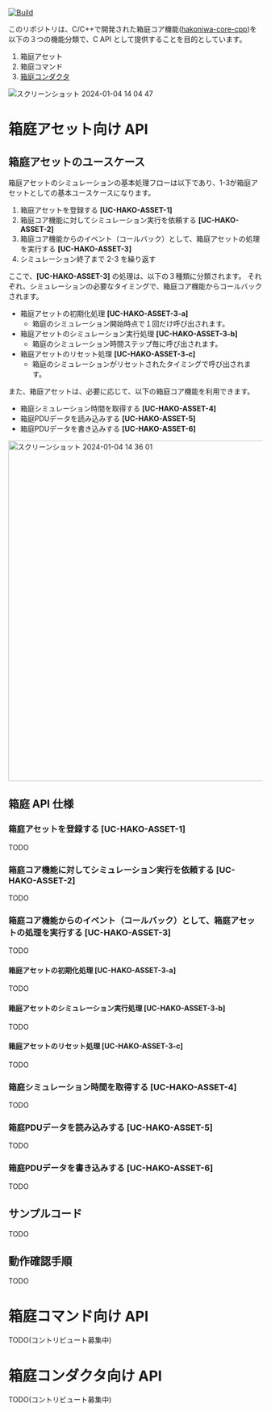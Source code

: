 [![Build](https://github.com/toppers/hakoniwa-core-cpp-client/actions/workflows/build.yml/badge.svg)](https://github.com/toppers/hakoniwa-core-cpp-client/actions/workflows/build.yml)

このリポジトリは、C/C++で開発された箱庭コア機能([hakoniwa-core-cpp](https://github.com/toppers/hakoniwa-core-cpp/tree/main))を以下の３つの機能分類で、C API として提供することを目的としています。

1. 箱庭アセット
2. 箱庭コマンド
3. [箱庭コンダクタ](https://github.com/toppers/hakoniwa-conductor)

![スクリーンショット 2024-01-04 14 04 47](https://github.com/toppers/hakoniwa-core-cpp-client/assets/164193/80d2d524-c115-486a-8b99-5da2b83a6fa8)


# 箱庭アセット向け API

## 箱庭アセットのユースケース

箱庭アセットのシミュレーションの基本処理フローは以下であり、1-3が箱庭アセットとしての基本ユースケースになります。

1. 箱庭アセットを登録する **[UC-HAKO-ASSET-1]**
2. 箱庭コア機能に対してシミュレーション実行を依頼する **[UC-HAKO-ASSET-2]**
3. 箱庭コア機能からのイベント（コールバック）として、箱庭アセットの処理を実行する **[UC-HAKO-ASSET-3]**
4. シミュレーション終了まで 2-3 を繰り返す

ここで、**[UC-HAKO-ASSET-3]** の処理は、以下の３種類に分類されます。
それぞれ、シミュレーションの必要なタイミングで、箱庭コア機能からコールバックされます。

* 箱庭アセットの初期化処理 **[UC-HAKO-ASSET-3-a]**
  * 箱庭のシミュレーション開始時点で１回だけ呼び出されます。
* 箱庭アセットのシミュレーション実行処理 **[UC-HAKO-ASSET-3-b]**
  * 箱庭のシミュレーション時間ステップ毎に呼び出されます。
* 箱庭アセットのリセット処理 **[UC-HAKO-ASSET-3-c]**
  * 箱庭のシミュレーションがリセットされたタイミングで呼び出されます。

また、箱庭アセットは、必要に応じて、以下の箱庭コア機能を利用できます。

* 箱庭シミュレーション時間を取得する **[UC-HAKO-ASSET-4]**
* 箱庭PDUデータを読み込みする **[UC-HAKO-ASSET-5]**
* 箱庭PDUデータを書き込みする **[UC-HAKO-ASSET-6]**

<img width="674" alt="スクリーンショット 2024-01-04 14 36 01" src="https://github.com/toppers/hakoniwa-core-cpp-client/assets/164193/4b690689-d5ac-4eba-82cd-69dafb4fdf50">



## 箱庭 API 仕様

### 箱庭アセットを登録する [UC-HAKO-ASSET-1]
TODO

### 箱庭コア機能に対してシミュレーション実行を依頼する [UC-HAKO-ASSET-2]

TODO

### 箱庭コア機能からのイベント（コールバック）として、箱庭アセットの処理を実行する [UC-HAKO-ASSET-3]
TODO

#### 箱庭アセットの初期化処理 [UC-HAKO-ASSET-3-a]
TODO

#### 箱庭アセットのシミュレーション実行処理 [UC-HAKO-ASSET-3-b]
TODO

#### 箱庭アセットのリセット処理 [UC-HAKO-ASSET-3-c]
TODO

### 箱庭シミュレーション時間を取得する [UC-HAKO-ASSET-4]
TODO

### 箱庭PDUデータを読み込みする [UC-HAKO-ASSET-5]
TODO

### 箱庭PDUデータを書き込みする [UC-HAKO-ASSET-6]
TODO


## サンプルコード

TODO

## 動作確認手順

TODO

# 箱庭コマンド向け API

TODO(コントリビュート募集中)

# 箱庭コンダクタ向け API 

TODO(コントリビュート募集中)
